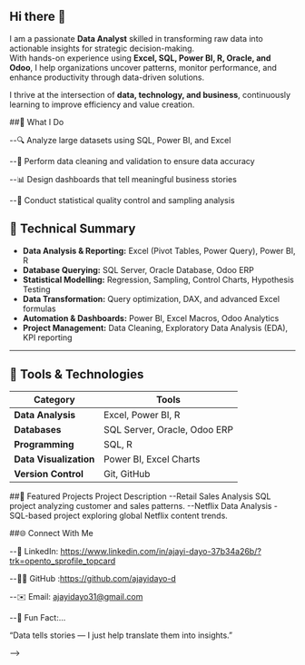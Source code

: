 ## Hi there 👋
I am a passionate **Data Analyst** skilled in transforming raw data into actionable insights for strategic decision-making.  
With hands-on experience using **Excel, SQL, Power BI, R, Oracle, and Odoo**, I help organizations uncover patterns, monitor performance, and enhance productivity through data-driven solutions.  

I thrive at the intersection of **data, technology, and business**, continuously learning to improve efficiency and value creation.


##🧠 What I Do

--🔍 Analyze large datasets using SQL, Power BI, and Excel

--🧹 Perform data cleaning and validation to ensure data accuracy

--📊 Design dashboards that tell meaningful business stories

--🧮 Conduct statistical quality control and sampling analysis

## 🧠 Technical Summary  

- **Data Analysis & Reporting:** Excel (Pivot Tables, Power Query), Power BI, R  
- **Database Querying:** SQL Server, Oracle Database, Odoo ERP  
- **Statistical Modelling:** Regression, Sampling, Control Charts, Hypothesis Testing  
- **Data Transformation:** Query optimization, DAX, and advanced Excel formulas  
- **Automation & Dashboards:** Power BI, Excel Macros, Odoo Analytics  
- **Project Management:** Data Cleaning, Exploratory Data Analysis (EDA), KPI reporting  

---

## 🧰 Tools & Technologies  

| Category | Tools |
|-----------|--------|
| **Data Analysis** | Excel, Power BI, R |
| **Databases** | SQL Server, Oracle, Odoo ERP |
| **Programming** | SQL, R |
| **Data Visualization** | Power BI, Excel Charts |
| **Version Control** | Git, GitHub |

##🧩 Featured Projects Project	Description
--Retail Sales Analysis
	SQL project analyzing customer and sales patterns.
--Netflix Data Analysis
	-SQL-based project exploring global Netflix content trends.


##🌐 Connect With Me

--💼 LinkedIn: https://www.linkedin.com/in/ajayi-dayo-37b34a26b/?trk=opento_sprofile_topcard

--🧑‍💻 GitHub :https://github.com/ajayidayo-d

--✉️ Email: ajayidayo31@gmail.com

--🌟 Fun Fact:...

“Data tells stories — I just help translate them into insights.”

-->


